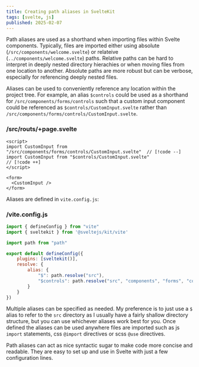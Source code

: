 ```yaml
---
title: Creating path aliases in SvelteKit
tags: [svelte, js]
published: 2025-02-07
---
```


Path aliases are used as a shorthand when importing files within Svelte components. Typically, files are imported either
using absolute (`/src/components/welcome.svelte`) or relateive (`../components/welcome.svelte`) paths. Relative paths
can be hard to interpret in deeply nested directory hierachies or when moving files from one location to another.
Absolute paths are more robust but can be verbose, especially for referencing deeply nested files.

Aliases can be used to conveniently reference any location within the project tree. For example, an alias
`$controls` could be used as a shorthand for `/src/components/forms/controls` such that a custom input component could
be referenced as `$controls/CustomInput.svelte` rather than `/src/components/forms/controls/CustomInput.svelte`.

### /src/routs/+page.svelte
```svelte
<script>
import CustomInput from "/src/components/forms/controls/CustomInput.svelte"  // [!code --]
import CustomInput from "$controls/CustomInput.svelte"                       // [!code ++]
</script>

<form>
  <CustomInput />
</form>
```

Aliases are defined in `vite.config.js`:

### /vite.config.js
```js
import { defineConfig } from "vite"
import { sveltekit } from '@sveltejs/kit/vite'

import path from "path"

export default defineConfig({
    plugins: [sveltekit()],
    resolve: {                                                                     // [!code ++]
        alias: {                                                                   // [!code ++]
            "$": path.resolve("src"),                                              // [!code ++]
            "$controls": path.resolve("src", "components", "forms", "controls")    // [!code ++]
        }                                                                          // [!code ++]
    }                                                                              // [!code ++]
})
```

Multiple aliases can be specified as needed. My preference is to just use a `$` alias to refer to the `src` directory as
I usually have a fairly shallow directory structure, but you can use whichever aliases work best for you. Once defined
the aliases can be used anywhere files are imported such as js `import` statements, css `@import`
directives or scss `@use` directives.

Path aliases can act as nice syntactic sugar to make code more concise and readable. They are easy to set up and use in
Svelte with just a few configuration lines.
